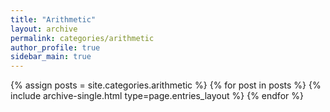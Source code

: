 ```yaml
---
title: "Arithmetic"
layout: archive
permalink: categories/arithmetic
author_profile: true
sidebar_main: true
---
```


{% assign posts = site.categories.arithmetic %}
{% for post in posts %} {% include archive-single.html type=page.entries_layout %} {% endfor %}
